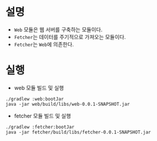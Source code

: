 # 설명
- `Web` 모듈은 웹 서버를 구축하는 모듈이다.
- `Fetcher`는 데이터를 주기적으로 가져오는 모듈이다.
- `Fetcher`는 `Web`에 의존한다.

# 실행
-  web 모듈 빌드 및 실행
```
./gradlew :web:bootJar
java -jar web/build/libs/web-0.0.1-SNAPSHOT.jar
```

- fetcher 모듈 빌드 및 실행
```
./gradlew :fetcher:bootJar
java -jar fetcher/build/libs/fetcher-0.0.1-SNAPSHOT.jar
```